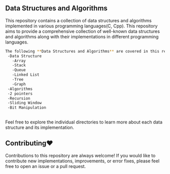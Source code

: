 ## **Data Structures and Algorithms**

This repository contains a collection of data structures and algorithms implemented in various programming languages(C, Cpp).  This repository aims to provide a comprehensive collection of well-known data structures and algorithms along with their implementations in different programming languages.

```sh
The following **Data Structures and Algorithms** are covered in this repository:
 -Data Structure
   -Array
   -Stack
   -Queue
   -Linked List
   -Tree
   -Graph
 -Algorithms
 -2 pointers
 -Recursion
 -Sliding Window
 -Bit Manipulation
 
 ```

Feel free to explore the individual directories to learn more about each data structure and its implementation.

## Contributing❤️

Contributions to this repository are always welcome! If you would like to contribute new implementations, improvements, or error fixes, please feel free to open an issue or a pull request.

